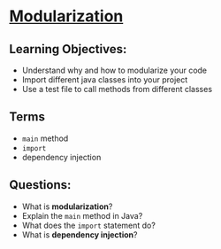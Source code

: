 # [Modularization](https://login.codingdojo.com/m/315/9299/62841)

## Learning Objectives:

- Understand why and how to modularize your code
- Import different java classes into your project
- Use a test file to call methods from different classes

## Terms

- `main` method
- `import`
- dependency injection


## Questions:

- What is __modularization__?
- Explain the `main` method in Java?
- What does the `import` statement do?
- What is __dependency injection__?